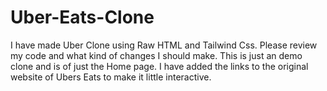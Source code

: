 # Uber-Eats-Clone
I have made Uber Clone using Raw HTML and Tailwind Css. Please review my code and what kind of changes I should make. This is just an demo clone and is of just the Home page. I have added the links to the original website of Ubers Eats to make it little interactive. 
